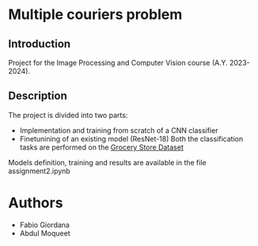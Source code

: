 # Multiple couriers problem

## Introduction
Project for the Image Processing and Computer Vision course (A.Y. 2023-2024). 

## Description
The project is divided into two parts:
* Implementation and training from scratch of a CNN classifier
* Finetunining of an existing model (ResNet-18)
Both the classification tasks are performed on the [Grocery Store Dataset](https://github.com/marcusklasson/GroceryStoreDataset)

Models definition, training and results are available in the file assignment2.ipynb

# Authors
* Fabio Giordana
* Abdul Moqueet